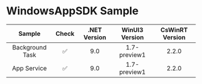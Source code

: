 # WindowsAppSDK Sample


|Sample|Check|.NET Version|WinUI3 Version|CsWinRT Version|
|:-:|:-:|:-:|:-:|:-:|
|Background Task|✅|9.0|1.7-preview1|2.2.0|
|App Service|✅ |9.0|1.7-preview1|2.2.0|

